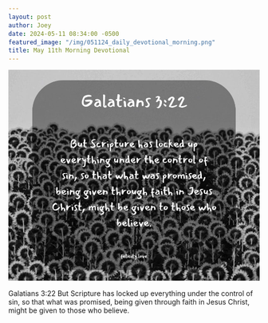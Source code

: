 ```yaml
---
layout: post
author: Joey
date: 2024-05-11 08:34:00 -0500
featured_image: "/img/051124_daily_devotional_morning.png"
title: May 11th Morning Devotional
---
```


[![May 11th 2024 - Morning Devotional](/img/051124_daily_devotional_morning.png)](/img/051124_daily_devotional_morning.png)

Galatians 3:22
But Scripture has locked up everything under the control of sin, so that what was promised, being given through faith in Jesus Christ, might be given to those who believe.